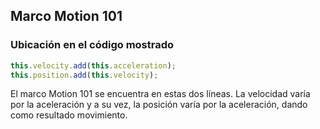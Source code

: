 ## Marco Motion 101
### Ubicación en el código mostrado
``` js
this.velocity.add(this.acceleration);
this.position.add(this.velocity);
```

El marco Motion 101 se encuentra en estas dos líneas. La velocidad varía por la aceleración y a su vez, la posición varía por la aceleración, dando como resultado movimiento.
